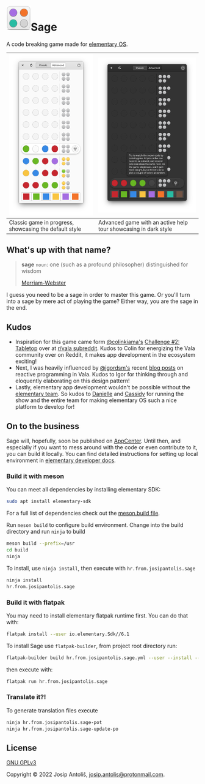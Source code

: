 <img align="left" width="64" height="64" src="data/icons/64.svg">
<h1>Sage</h1>

A code breaking game made for [elementary OS](https://elementary.io/).

|![Default style screenshot](data/screenshots/classic.png)|![Dark style screenshot](data/screenshots/advanced.png)          |
|---------------------------------------------------------|-----------------------------------------------------------------|
| Classic game in progress, showcasing the default style  | Advanced game with an active help tour showcasing in dark style |

## What's up with that name?

> **sage** `noun`: one (such as a profound philosopher) distinguished for wisdom
>
> [Merriam-Webster](https://www.merriam-webster.com/dictionary/sage)

I guess you need to be a sage in order to master this game. Or you'll turn into a sage by mere act of playing the game? Either way, you are the sage in the end.

## Kudos

- Inspiration for this game came form [@colinkiama's](https://github.com/colinkiama) [Challenge #2: Tabletop](https://www.reddit.com/r/vala/comments/r2j21y/challenge_2_tabletop/) over at [r/vala subreddit](https://www.reddit.com/r/vala). Kudos to Colin for energizing the Vala community over on Reddit, it makes app development in the ecosystem exciting!
- Next, I was heavily influenced by [@igordsm's](https://github.com/igordsm) recent [blog posts](https://dev.to/igordsm/vala-reactive-programming-2pf4) on reactive programming in Vala. Kudos to Igor for thinking through and eloquently elaborating on this design pattern!
- Lastly, elementary app development wouldn't be possible without the [elementary team](https://elementary.io/team). So kudos to [Danielle](https://github.com/danrabbit) and [Cassidy](https://github.com/cassidyjames) for running the show and the entire team for making elementary OS such a nice platform to develop for!

## On to the business

Sage will, hopefully, soon be published on [AppCenter](https://appcenter.elementary.io). Until then, and especially if you want to mess around with the code or even contribute to it, you can build it locally. You can find detailed instructions for setting up local environment in [elementary developer docs](https://docs.elementary.io/develop/writing-apps/the-basic-setup).

### Build it with meson

You can meet all dependencies by installing elementary SDK:

```sh
sudo apt install elementary-sdk
```

For a full list of dependencies check out the [meson.build file](meson.build).

Run `meson build` to configure build environment. Change into the build directory and run `ninja` to build

```sh
meson build --prefix=/usr
cd build
ninja
```

To install, use `ninja install`, then execute with `hr.from.josipantolis.sage`

```sh
ninja install
hr.from.josipantolis.sage
```

### Build it with flatpak

You may need to install elementary flatpak runtime first. You can do that with:

```sh
flatpak install --user io.elementary.Sdk//6.1
```

To install Sage use `flatpak-builder`, from project root directory run:

```sh
flatpak-builder build hr.from.josipantolis.sage.yml --user --install --force-clean
```

then execute with:

```sh
flatpak run hr.from.josipantolis.sage
```

### Translate it?!

To generate translation files execute

```sh
ninja hr.from.josipantolis.sage-pot
ninja hr.from.josipantolis.sage-update-po
```

## License

[GNU GPLv3](COPYING)

Copyright © 2022 Josip Antoliš, josip.antolis@protonmail.com.
